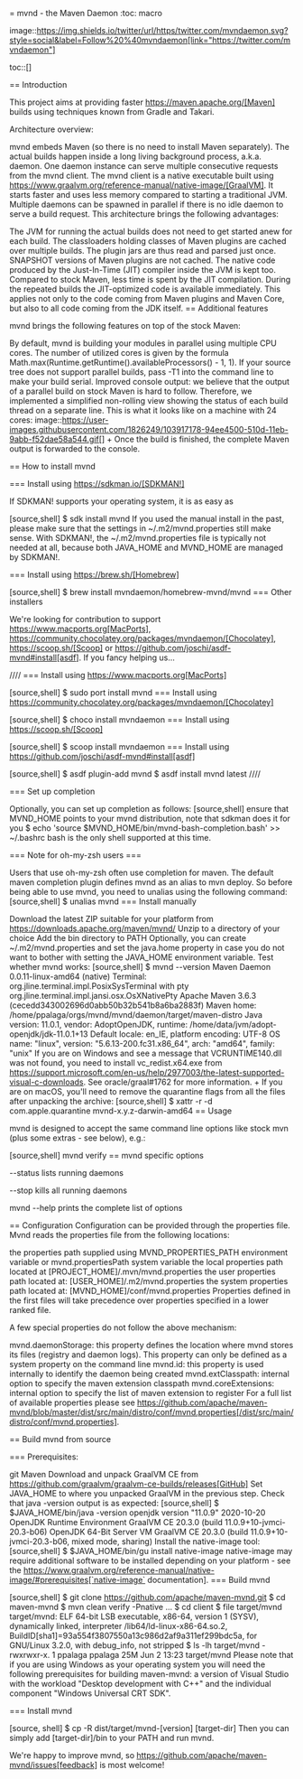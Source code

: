= mvnd - the Maven Daemon :toc: macro

image::https://img.shields.io/twitter/url/https/twitter.com/mvndaemon.svg?style=social&label=Follow%20%40mvndaemon[link="https://twitter.com/mvndaemon"]

toc::[]

== Introduction

This project aims at providing faster https://maven.apache.org/[Maven] builds using techniques known from Gradle and Takari.

Architecture overview:

mvnd embeds Maven (so there is no need to install Maven separately).
The actual builds happen inside a long living background process, a.k.a. daemon.
One daemon instance can serve multiple consecutive requests from the mvnd client.
The mvnd client is a native executable built using https://www.graalvm.org/reference-manual/native-image/[GraalVM]. It starts faster and uses less memory compared to starting a traditional JVM.
Multiple daemons can be spawned in parallel if there is no idle daemon to serve a build request.
This architecture brings the following advantages:

The JVM for running the actual builds does not need to get started anew for each build.
The classloaders holding classes of Maven plugins are cached over multiple builds. The plugin jars are thus read and parsed just once. SNAPSHOT versions of Maven plugins are not cached.
The native code produced by the Just-In-Time (JIT) compiler inside the JVM is kept too. Compared to stock Maven, less time is spent by the JIT compilation. During the repeated builds the JIT-optimized code is available immediately. This applies not only to the code coming from Maven plugins and Maven Core, but also to all code coming from the JDK itself.
== Additional features

mvnd brings the following features on top of the stock Maven:

By default, mvnd is building your modules in parallel using multiple CPU cores. The number of utilized cores is given by the formula Math.max(Runtime.getRuntime().availableProcessors() - 1, 1). If your source tree does not support parallel builds, pass -T1 into the command line to make your build serial.
Improved console output: we believe that the output of a parallel build on stock Maven is hard to follow. Therefore, we implemented a simplified non-rolling view showing the status of each build thread on a separate line. This is what it looks like on a machine with 24 cores:
image::https://user-images.githubusercontent.com/1826249/103917178-94ee4500-510d-11eb-9abb-f52dae58a544.gif[] + Once the build is finished, the complete Maven output is forwarded to the console.

== How to install mvnd

=== Install using https://sdkman.io/[SDKMAN!]

If SDKMAN! supports your operating system, it is as easy as

[source,shell]
$ sdk install mvnd
If you used the manual install in the past, please make sure that the settings in ~/.m2/mvnd.properties still make sense. With SDKMAN!, the ~/.m2/mvnd.properties file is typically not needed at all, because both JAVA_HOME and MVND_HOME are managed by SDKMAN!.

=== Install using https://brew.sh/[Homebrew]

[source,shell]
$ brew install mvndaemon/homebrew-mvnd/mvnd
=== Other installers

We're looking for contribution to support https://www.macports.org[MacPorts], https://community.chocolatey.org/packages/mvndaemon/[Chocolatey], https://scoop.sh/[Scoop] or https://github.com/joschi/asdf-mvnd#install[asdf]. If you fancy helping us...

//// === Install using https://www.macports.org[MacPorts]

[source,shell]
$ sudo port install mvnd
=== Install using https://community.chocolatey.org/packages/mvndaemon/[Chocolatey]

[source,shell]
$ choco install mvndaemon
=== Install using https://scoop.sh/[Scoop]

[source,shell]
$ scoop install mvndaemon
=== Install using https://github.com/joschi/asdf-mvnd#install[asdf]

[source,shell]
$ asdf plugin-add mvnd $ asdf install mvnd latest
////

=== Set up completion

Optionally, you can set up completion as follows: [source,shell]
ensure that MVND_HOME points to your mvnd distribution, note that sdkman does it for you
$ echo 'source $MVND_HOME/bin/mvnd-bash-completion.bash' >> ~/.bashrc
bash is the only shell supported at this time.

=== Note for oh-my-zsh users ===

Users that use oh-my-zsh often use completion for maven. The default maven completion plugin defines mvnd as an alias to mvn deploy. So before being able to use mvnd, you need to unalias using the following command: [source,shell]
$ unalias mvnd
=== Install manually

Download the latest ZIP suitable for your platform from https://downloads.apache.org/maven/mvnd/
Unzip to a directory of your choice
Add the bin directory to PATH
Optionally, you can create ~/.m2/mvnd.properties and set the java.home property in case you do not want to bother with setting the JAVA_HOME environment variable.
Test whether mvnd works:
[source,shell]
$ mvnd --version Maven Daemon 0.0.11-linux-amd64 (native) Terminal: org.jline.terminal.impl.PosixSysTerminal with pty org.jline.terminal.impl.jansi.osx.OsXNativePty Apache Maven 3.6.3 (cecedd343002696d0abb50b32b541b8a6ba2883f) Maven home: /home/ppalaga/orgs/mvnd/mvnd/daemon/target/maven-distro Java version: 11.0.1, vendor: AdoptOpenJDK, runtime: /home/data/jvm/adopt-openjdk/jdk-11.0.1+13 Default locale: en_IE, platform encoding: UTF-8 OS name: "linux", version: "5.6.13-200.fc31.x86_64", arch: "amd64", family: "unix"
If you are on Windows and see a message that VCRUNTIME140.dll was not found, you need to install vc_redist.x64.exe from https://support.microsoft.com/en-us/help/2977003/the-latest-supported-visual-c-downloads. See oracle/graal#1762 for more information. + If you are on macOS, you'll need to remove the quarantine flags from all the files after unpacking the archive: [source,shell]
$ xattr -r -d com.apple.quarantine mvnd-x.y.z-darwin-amd64
== Usage

mvnd is designed to accept the same command line options like stock mvn (plus some extras - see below), e.g.:

[source,shell]
mvnd verify
== mvnd specific options

--status lists running daemons

--stop kills all running daemons

mvnd --help prints the complete list of options

== Configuration Configuration can be provided through the properties file. Mvnd reads the properties file from the following locations:

the properties path supplied using MVND_PROPERTIES_PATH environment variable or mvnd.propertiesPath system variable
the local properties path located at [PROJECT_HOME]/.mvn/mvnd.properties
the user properties path located at: [USER_HOME]/.m2/mvnd.properties
the system properties path located at: [MVND_HOME]/conf/mvnd.properties
Properties defined in the first files will take precedence over properties specified in a lower ranked file.

A few special properties do not follow the above mechanism:

mvnd.daemonStorage: this property defines the location where mvnd stores its files (registry and daemon logs). This property can only be defined as a system property on the command line
mvnd.id: this property is used internally to identify the daemon being created
mvnd.extClasspath: internal option to specify the maven extension classpath
mvnd.coreExtensions: internal option to specify the list of maven extension to register
For a full list of available properties please see https://github.com/apache/maven-mvnd/blob/master/dist/src/main/distro/conf/mvnd.properties[/dist/src/main/distro/conf/mvnd.properties].

== Build mvnd from source

=== Prerequisites:

git
Maven
Download and unpack GraalVM CE from https://github.com/graalvm/graalvm-ce-builds/releases[GitHub]
Set JAVA_HOME to where you unpacked GraalVM in the previous step. Check that java -version output is as expected:
[source,shell]
$ $JAVA_HOME/bin/java -version openjdk version "11.0.9" 2020-10-20 OpenJDK Runtime Environment GraalVM CE 20.3.0 (build 11.0.9+10-jvmci-20.3-b06) OpenJDK 64-Bit Server VM GraalVM CE 20.3.0 (build 11.0.9+10-jvmci-20.3-b06, mixed mode, sharing)
Install the native-image tool:
[source,shell]
$ $JAVA_HOME/bin/gu install native-image
native-image may require additional software to be installed depending on your platform - see the https://www.graalvm.org/reference-manual/native-image/#prerequisites[`native-image` documentation].
=== Build mvnd

[source,shell]
$ git clone https://github.com/apache/maven-mvnd.git $ cd maven-mvnd $ mvn clean verify -Pnative ... $ cd client $ file target/mvnd target/mvnd: ELF 64-bit LSB executable, x86-64, version 1 (SYSV), dynamically linked, interpreter /lib64/ld-linux-x86-64.so.2, BuildID[sha1]=93a554f3807550a13c986d2af9a311ef299bdc5a, for GNU/Linux 3.2.0, with debug_info, not stripped $ ls -lh target/mvnd -rwxrwxr-x. 1 ppalaga ppalaga 25M Jun 2 13:23 target/mvnd
Please note that if you are using Windows as your operating system you will need the following prerequisites for building maven-mvnd: a version of Visual Studio with the workload "Desktop development with C++" and the individual component "Windows Universal CRT SDK".

=== Install mvnd

[source, shell]
$ cp -R dist/target/mvnd-[version] [target-dir]
Then you can simply add [target-dir]/bin to your PATH and run mvnd.

We're happy to improve mvnd, so https://github.com/apache/maven-mvnd/issues[feedback] is most welcome!

